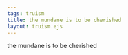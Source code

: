 ```yaml
---
tags: truism
title: the mundane is to be cherished
layout: truism.ejs
---
```


the mundane is to be cherished